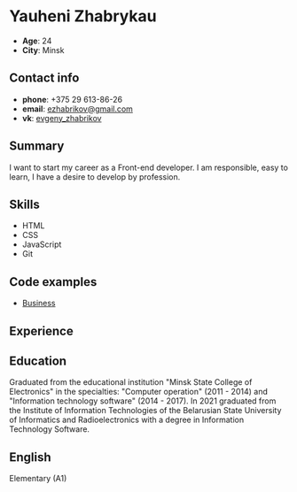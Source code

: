 # Yauheni Zhabrykau

- **Age**: 24
- **City**: Minsk

## Contact info

- **phone**: +375 29 613-86-26
- **email**: ezhabrikov@gmail.com
- **vk**: [evgeny_zhabrikov](https://vk.com/evgeny_zhabrikov)

## Summary

I want to start my career as a Front-end developer. I am responsible, easy to learn, I have a desire to develop by profession.

## Skills

- HTML
- CSS
- JavaScript
- Git

## Code examples

- [Business](https://zhabrikov.github.io/Graduate-work/)

## Experience

## Education

Graduated from the educational institution "Minsk State College of Electronics" in the specialties: "Computer operation" (2011 - 2014) and "Information technology software" (2014 - 2017). In 2021 graduated from the Institute of Information Technologies of the Belarusian State University of Informatics and Radioelectronics with a degree in Information Technology Software.

## English

Elementary (A1)
